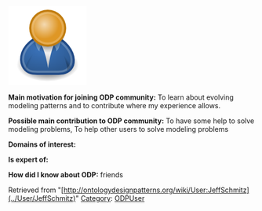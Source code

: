 [![Image:ODPUser.png](../images/a/a6/ODPUser.png)](../Image/ODPUser.png "Image:ODPUser.png")




  





__Main motivation for joining ODP community:__ To learn about evolving modeling patterns and to contribute where my experience allows.


__Possible main contribution to ODP community:__ To have some help to solve modeling problems, To help other users to solve modeling problems


__Domains of interest:__


  



__Is expert of:__


  

__How did I know about ODP:__ friends






Retrieved from "[http://ontologydesignpatterns.org/wiki/User:JeffSchmitz](../User/JeffSchmitz)"
 [Category](http://ontologydesignpatterns.org/wiki/Special:Categories "Special:Categories"): [ODPUser](../Category/ODPUser "Category:ODPUser")
